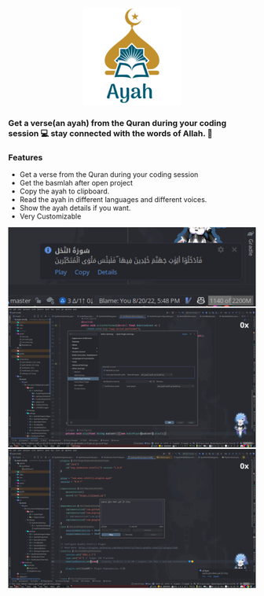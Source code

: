 <p align="center">
    <img width="200" src="./assets/icon.svg"  alt="ayah icon"/>
</p>

### Get a verse(an ayah) from the Quran during your coding session 💻 stay connected with the words of Allah. 🤍

### Features
- Get a verse from the Quran during your coding session 
- Get the basmlah after open project
- Copy the ayah to clipboard.
- Read the ayah in different languages and different voices.
- Show the ayah details if you want.
- Very Customizable

![notification](./screenshots/notification_0.0.1.png)
![settings](./screenshots/settings_0.0.3.png)
![ayah details](./screenshots/ayah-details_0.0.7.png)
